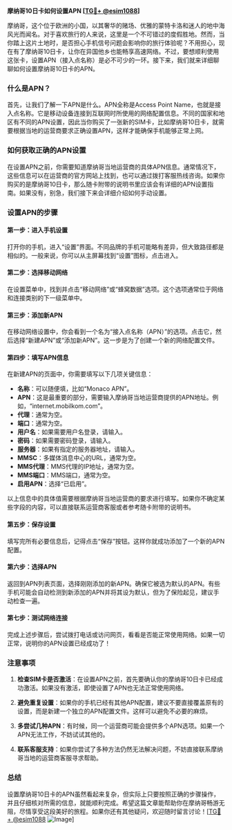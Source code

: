 **摩纳哥10日卡如何设置APN [[TG💪+ @esim1088](https://t.me/s/esim1088)]**

摩纳哥，这个位于欧洲的小国，以其奢华的赌场、优雅的蒙特卡洛和迷人的地中海风光而闻名。对于喜欢旅行的人来说，这里是一个不可错过的度假胜地。然而，当你踏上这片土地时，是否担心手机信号问题会影响你的旅行体验呢？不用担心，现在有了摩纳哥10日卡，让你在异国他乡也能畅享高速网络。不过，要想顺利使用这张卡，设置APN（接入点名称）是必不可少的一环。接下来，我们就来详细聊聊如何设置摩纳哥10日卡的APN。

### 什么是APN？

首先，让我们了解一下APN是什么。APN全称是Access Point Name，也就是接入点名称。它是移动设备连接到互联网时所使用的网络配置信息。不同的国家和地区有不同的APN设置，因此当你购买了一张新的SIM卡，比如摩纳哥10日卡，就需要根据当地的运营商要求正确设置APN，这样才能确保手机能够正常上网。

### 如何获取正确的APN设置

在设置APN之前，你需要知道摩纳哥当地运营商的具体APN信息。通常情况下，这些信息可以在运营商的官方网站上找到，也可以通过拨打客服热线咨询。如果你购买的是摩纳哥10日卡，那么随卡附带的说明书里应该会有详细的APN设置指南。如果没有，别急，我们接下来会详细介绍如何手动设置。

### 设置APN的步骤

#### 第一步：进入手机设置

打开你的手机，进入“设置”界面。不同品牌的手机可能略有差异，但大致路径都是相似的。一般来说，你可以从主屏幕找到“设置”图标，点击进入。

#### 第二步：选择移动网络

在设置菜单中，找到并点击“移动网络”或“蜂窝数据”选项。这个选项通常位于网络和连接类别的下一级菜单中。

#### 第三步：添加新APN

在移动网络设置中，你会看到一个名为“接入点名称（APN）”的选项。点击它，然后选择“新建APN”或“添加新APN”。这一步是为了创建一个新的网络配置文件。

#### 第四步：填写APN信息

在新建APN的页面中，你需要填写以下几项关键信息：

- **名称**：可以随便填，比如“Monaco APN”。
- **APN**：这是最重要的部分，需要输入摩纳哥当地运营商提供的APN地址。例如，“internet.mobilkom.com”。
- **代理**：通常为空。
- **端口**：通常为空。
- **用户名**：如果需要用户名登录，请输入。
- **密码**：如果需要密码登录，请输入。
- **服务器**：如果有指定的服务器地址，请输入。
- **MMSC**：多媒体消息中心的URL，通常为空。
- **MMS代理**：MMS代理的IP地址，通常为空。
- **MMS端口**：MMS端口，通常为空。
- **启用APN**：选择“已启用”。

以上信息中的具体值需要根据摩纳哥当地运营商的要求进行填写。如果你不确定某些字段的内容，可以直接联系运营商客服或者参考随卡附带的说明书。

#### 第五步：保存设置

填写完所有必要信息后，记得点击“保存”按钮。这样你就成功添加了一个新的APN配置。

#### 第六步：选择APN

返回到APN列表页面，选择刚刚添加的新APN。确保它被选为默认的APN。有些手机可能会自动检测到新添加的APN并将其设为默认，但为了保险起见，建议手动检查一遍。

#### 第七步：测试网络连接

完成上述步骤后，尝试拨打电话或访问网页，看看是否能正常使用网络。如果一切正常，说明你的APN设置已经成功了！

### 注意事项

1. **检查SIM卡是否激活**：在设置APN之前，首先要确认你的摩纳哥10日卡已经成功激活。如果没有激活，即使设置了APN也无法正常使用网络。
   
2. **避免重复设置**：如果你的手机已经有其他APN配置，建议不要直接覆盖原有的设置，而是新建一个独立的APN配置文件。这样可以避免不必要的麻烦。

3. **多尝试几种APN**：有时候，同一个运营商可能会提供多个APN选项。如果一个APN无法工作，不妨试试其他的。

4. **联系客服支持**：如果你尝试了多种方法仍然无法解决问题，不妨直接联系摩纳哥当地的运营商客服寻求帮助。

### 总结

设置摩纳哥10日卡的APN虽然看起来复杂，但实际上只要按照正确的步骤操作，并且仔细核对所需的信息，就能顺利完成。希望这篇文章能帮助你在摩纳哥畅游无阻，尽情享受这段美好的旅程。如果你还有其他疑问，欢迎随时留言讨论！[[TG💪+ @esim1088](https://t.me/s/esim1088) ![Image](https://i.postimg.cc/4NQfJmqS/Snipaste-2025-05-13-00-14-12.png)]
